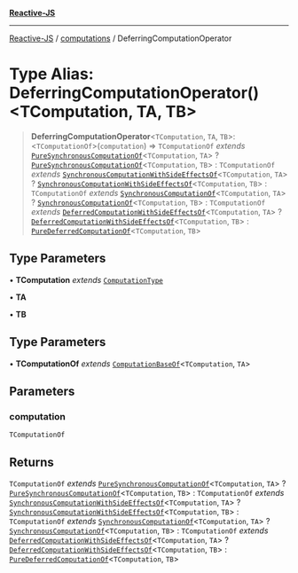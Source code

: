 [**Reactive-JS**](../../README.md)

***

[Reactive-JS](../../README.md) / [computations](../README.md) / DeferringComputationOperator

# Type Alias: DeferringComputationOperator()\<TComputation, TA, TB\>

> **DeferringComputationOperator**\<`TComputation`, `TA`, `TB`\>: \<`TComputationOf`\>(`computation`) => `TComputationOf` *extends* [`PureSynchronousComputationOf`](PureSynchronousComputationOf.md)\<`TComputation`, `TA`\> ? [`PureSynchronousComputationOf`](PureSynchronousComputationOf.md)\<`TComputation`, `TB`\> : `TComputationOf` *extends* [`SynchronousComputationWithSideEffectsOf`](SynchronousComputationWithSideEffectsOf.md)\<`TComputation`, `TA`\> ? [`SynchronousComputationWithSideEffectsOf`](SynchronousComputationWithSideEffectsOf.md)\<`TComputation`, `TB`\> : `TComputationOf` *extends* [`SynchronousComputationOf`](SynchronousComputationOf.md)\<`TComputation`, `TA`\> ? [`SynchronousComputationOf`](SynchronousComputationOf.md)\<`TComputation`, `TB`\> : `TComputationOf` *extends* [`DeferredComputationWithSideEffectsOf`](DeferredComputationWithSideEffectsOf.md)\<`TComputation`, `TA`\> ? [`DeferredComputationWithSideEffectsOf`](DeferredComputationWithSideEffectsOf.md)\<`TComputation`, `TB`\> : [`PureDeferredComputationOf`](PureDeferredComputationOf.md)\<`TComputation`, `TB`\>

## Type Parameters

• **TComputation** *extends* [`ComputationType`](ComputationType.md)

• **TA**

• **TB**

## Type Parameters

• **TComputationOf** *extends* [`ComputationBaseOf`](ComputationBaseOf.md)\<`TComputation`, `TA`\>

## Parameters

### computation

`TComputationOf`

## Returns

`TComputationOf` *extends* [`PureSynchronousComputationOf`](PureSynchronousComputationOf.md)\<`TComputation`, `TA`\> ? [`PureSynchronousComputationOf`](PureSynchronousComputationOf.md)\<`TComputation`, `TB`\> : `TComputationOf` *extends* [`SynchronousComputationWithSideEffectsOf`](SynchronousComputationWithSideEffectsOf.md)\<`TComputation`, `TA`\> ? [`SynchronousComputationWithSideEffectsOf`](SynchronousComputationWithSideEffectsOf.md)\<`TComputation`, `TB`\> : `TComputationOf` *extends* [`SynchronousComputationOf`](SynchronousComputationOf.md)\<`TComputation`, `TA`\> ? [`SynchronousComputationOf`](SynchronousComputationOf.md)\<`TComputation`, `TB`\> : `TComputationOf` *extends* [`DeferredComputationWithSideEffectsOf`](DeferredComputationWithSideEffectsOf.md)\<`TComputation`, `TA`\> ? [`DeferredComputationWithSideEffectsOf`](DeferredComputationWithSideEffectsOf.md)\<`TComputation`, `TB`\> : [`PureDeferredComputationOf`](PureDeferredComputationOf.md)\<`TComputation`, `TB`\>
